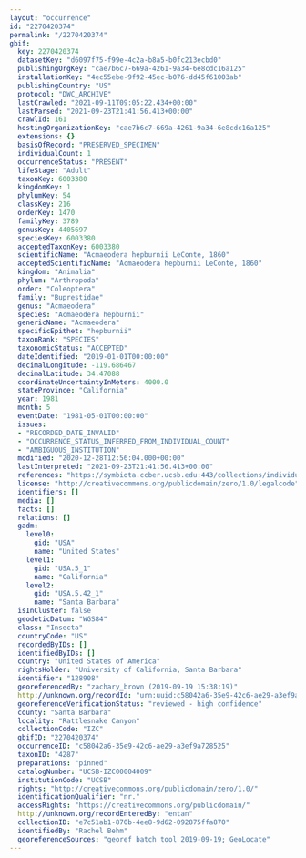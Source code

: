 ```yaml
---
layout: "occurrence"
id: "2270420374"
permalink: "/2270420374"
gbif:
  key: 2270420374
  datasetKey: "d6097f75-f99e-4c2a-b8a5-b0fc213ecbd0"
  publishingOrgKey: "cae7b6c7-669a-4261-9a34-6e8cdc16a125"
  installationKey: "4ec55ebe-9f92-45ec-b076-dd45f61003ab"
  publishingCountry: "US"
  protocol: "DWC_ARCHIVE"
  lastCrawled: "2021-09-11T09:05:22.434+00:00"
  lastParsed: "2021-09-23T21:41:56.413+00:00"
  crawlId: 161
  hostingOrganizationKey: "cae7b6c7-669a-4261-9a34-6e8cdc16a125"
  extensions: {}
  basisOfRecord: "PRESERVED_SPECIMEN"
  individualCount: 1
  occurrenceStatus: "PRESENT"
  lifeStage: "Adult"
  taxonKey: 6003380
  kingdomKey: 1
  phylumKey: 54
  classKey: 216
  orderKey: 1470
  familyKey: 3789
  genusKey: 4405697
  speciesKey: 6003380
  acceptedTaxonKey: 6003380
  scientificName: "Acmaeodera hepburnii LeConte, 1860"
  acceptedScientificName: "Acmaeodera hepburnii LeConte, 1860"
  kingdom: "Animalia"
  phylum: "Arthropoda"
  order: "Coleoptera"
  family: "Buprestidae"
  genus: "Acmaeodera"
  species: "Acmaeodera hepburnii"
  genericName: "Acmaeodera"
  specificEpithet: "hepburnii"
  taxonRank: "SPECIES"
  taxonomicStatus: "ACCEPTED"
  dateIdentified: "2019-01-01T00:00:00"
  decimalLongitude: -119.686467
  decimalLatitude: 34.47088
  coordinateUncertaintyInMeters: 4000.0
  stateProvince: "California"
  year: 1981
  month: 5
  eventDate: "1981-05-01T00:00:00"
  issues:
  - "RECORDED_DATE_INVALID"
  - "OCCURRENCE_STATUS_INFERRED_FROM_INDIVIDUAL_COUNT"
  - "AMBIGUOUS_INSTITUTION"
  modified: "2020-12-28T12:56:04.000+00:00"
  lastInterpreted: "2021-09-23T21:41:56.413+00:00"
  references: "https://symbiota.ccber.ucsb.edu:443/collections/individual/index.php?occid=128908"
  license: "http://creativecommons.org/publicdomain/zero/1.0/legalcode"
  identifiers: []
  media: []
  facts: []
  relations: []
  gadm:
    level0:
      gid: "USA"
      name: "United States"
    level1:
      gid: "USA.5_1"
      name: "California"
    level2:
      gid: "USA.5.42_1"
      name: "Santa Barbara"
  isInCluster: false
  geodeticDatum: "WGS84"
  class: "Insecta"
  countryCode: "US"
  recordedByIDs: []
  identifiedByIDs: []
  country: "United States of America"
  rightsHolder: "University of California, Santa Barbara"
  identifier: "128908"
  georeferencedBy: "zachary_brown (2019-09-19 15:38:19)"
  http://unknown.org/recordId: "urn:uuid:c58042a6-35e9-42c6-ae29-a3ef9a728525"
  georeferenceVerificationStatus: "reviewed - high confidence"
  county: "Santa Barbara"
  locality: "Rattlesnake Canyon"
  collectionCode: "IZC"
  gbifID: "2270420374"
  occurrenceID: "c58042a6-35e9-42c6-ae29-a3ef9a728525"
  taxonID: "4287"
  preparations: "pinned"
  catalogNumber: "UCSB-IZC00004009"
  institutionCode: "UCSB"
  rights: "http://creativecommons.org/publicdomain/zero/1.0/"
  identificationQualifier: "nr."
  accessRights: "https://creativecommons.org/publicdomain/"
  http://unknown.org/recordEnteredBy: "entan"
  collectionID: "e7c51ab1-870b-4ee8-9d62-092875ffa870"
  identifiedBy: "Rachel Behm"
  georeferenceSources: "georef batch tool 2019-09-19; GeoLocate"
---
```

